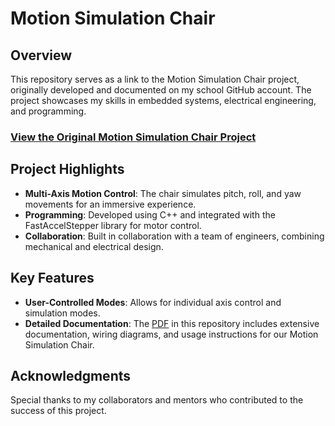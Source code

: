 # Motion Simulation Chair

## Overview

This repository serves as a link to the Motion Simulation Chair project, originally developed and documented on my school GitHub account. The project showcases my skills in embedded systems, electrical engineering, and programming.

### [View the Original Motion Simulation Chair Project](https://github.com/SeanSchlief/MotionSimulationChair)

## Project Highlights

- **Multi-Axis Motion Control**: The chair simulates pitch, roll, and yaw movements for an immersive experience.
- **Programming**: Developed using C++ and integrated with the FastAccelStepper library for motor control.
- **Collaboration**: Built in collaboration with a team of engineers, combining mechanical and electrical design.

## Key Features

- **User-Controlled Modes**: Allows for individual axis control and simulation modes.
- **Detailed Documentation**: The [PDF](https://github.com/seanschlief01/MotionSimulationChair/blob/main/Motion%20Simulation%20Chair%20Final%20Documentation.pdf) in this repository includes extensive documentation, wiring diagrams, and usage instructions for our Motion Simulation Chair.

## Acknowledgments

Special thanks to my collaborators and mentors who contributed to the success of this project.

